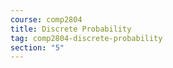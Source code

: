 ```yaml
---
course: comp2804
title: Discrete Probability
tag: comp2804-discrete-probability
section: "5"
---
```

